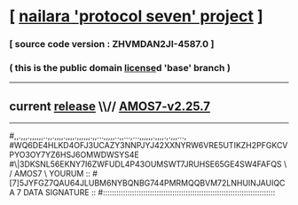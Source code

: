 
# [ [nailara 'protocol seven' project](http://nailara.network/) ]

### [ source code version : ZHVMDAN2JI-4587.0 ]

### ( this is the public domain [license](../license)d 'base' branch )
---
## current [release](https://github.com/nailara-technologies/protocol-7/releases) \\\\// [AMOS7-v2.25.7](https://github.com/nailara-technologies/protocol-7/releases/tag/AMOS7-v2.25.7)
---

#,,.,,,.,,,,,,..,,.,,,,.,,,,.,,,,,,.,,...,,,,,..,,...,...,,,,,,.,,,,.,.,,,...,
#WQ6DE4HLKD4OFJ3UCAZY3NNPJYJ42XXNYRW6VRE5UTIKZH2PFGKCVPYO3OY7YZ6HSJ6OMWDWSYS4E
#\\\|3DKSNL56EKNY7I6ZWFUDL4P43OUMSWT7JRUHSE65GE4SW4FAFQS \ / AMOS7 \ YOURUM ::
#\[7]5JYFGZ7QAU64JLUBM6NYBQNBG744PMRMQQBVM72LNHUINJAUIQCA 7  DATA SIGNATURE ::
#:::::::::::::::::::::::::::::::::::::::::::::::::::::::::::::::::::::::::::::
